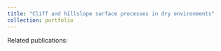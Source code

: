 ```yaml
---
title: "Cliff and hillslope surface processes in dry environments"
collection: portfolio
---
```


Related publications:

